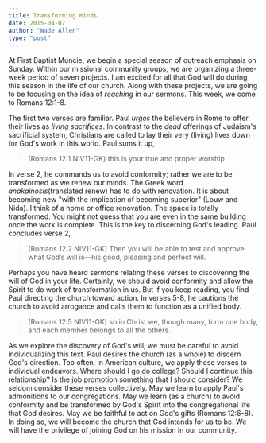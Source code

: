 ```yaml
---
title: Transforming Minds
date: 2015-04-07
author: "Wade Allen"
type: "post"
---
```

 
At First Baptist Muncie, we begin a special season of outreach emphasis on Sunday. Within our missional community groups, we are organizing a three-week period of seven projects. I am excited for all that God will do during this season in the life of our church. Along with these projects, we are going to be focusing on the idea of *reaching* in our sermons. This week, we come to Romans 12:1-8.

The first two verses are familiar. Paul *urges* the believers in Rome to offer their lives as *living sacrifices*. In contrast to the *dead* offerings of Judaism's sacrificial system, Christians are called to lay their very (living) lives down for God's work in this world. Paul sums it up,

>(Romans 12:1 NIV11-GK) this is your true and proper worship

In verse 2, he commands us to avoid conformity; rather we are to be transformed as we renew our minds. The Greek word *anakainosis*(translated renew) has to do with renovation. It is about becoming new "with the implication of becoming superior" (Louw and Nida). I think of a home or office renovation. The space is totally transformed. You might not guess that you are even in the same building once the work is complete. This is the key to discerning God's leading. Paul concludes verse 2,

>(Romans 12:2 NIV11-GK) Then you will be able to test and approve what God’s will is—his good, pleasing and perfect will.

Perhaps you have heard sermons relating these verses to discovering the will of God in your life. Certainly, we should avoid conformity and allow the Spirit to do work of transformation in us. But if you keep reading, you find Paul directing the church toward action. In verses 5-8, he cautions the church to avoid arrogance and calls them to function as a unified body. 

>(Romans 12:5 NIV11-GK) so in Christ we, though many, form one body, and each member belongs to all the others.

As we explore the discovery of God's will, we must be careful to avoid individualizing this text. Paul desires the church (as a whole) to discern God's direction. Too often, in American culture, we apply these verses to individual endeavors. Where should I go do college? Should I continue this relationship? Is the job promotion something that I should consider? We seldom consider these verses collectively. May we learn to apply Paul's admonitions to our congregations. May we learn (as a church) to avoid conformity and be transformed by God's Spirit into the congregational life that God desires. May we be faithful to act on God's gifts (Romans 12:6-8). In doing so, we will become the church that God intends for us to be. We will have the privilege of joining God on his mission in our community.


